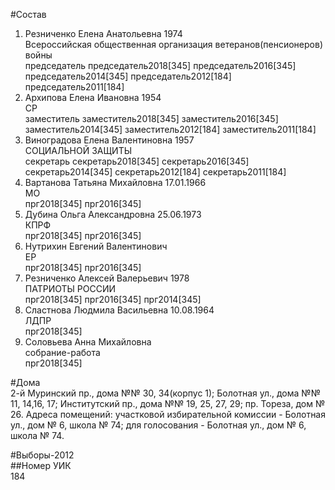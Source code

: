 #Состав  
1. Резниченко Елена Анатольевна 1974  
    Всероссийская общественная организация ветеранов(пенсионеров) войны  
    председатель председатель2018[345] председатель2016[345] председатель2014[345] председатель2012[184] председатель2011[184]  
2. Архипова Елена Ивановна 1954  
    СР  
    заместитель заместитель2018[345] заместитель2016[345] заместитель2014[345] заместитель2012[184] заместитель2011[184]  
3. Виноградова Елена Валентиновна 1957  
    СОЦИАЛЬНОЙ ЗАЩИТЫ  
    секретарь секретарь2018[345] секретарь2016[345] секретарь2014[345] секретарь2012[184] секретарь2011[184]  
4. Вартанова Татьяна Михайловна 17.01.1966  
    МО  
    прг2018[345] прг2016[345]  
5. Дубина Ольга Александровна 25.06.1973  
    КПРФ  
    прг2018[345] прг2016[345]  
6. Нутрихин Евгений Валентинович  
    ЕР  
    прг2018[345] прг2016[345]  
7. Резниченко Алексей Валерьевич 1978  
    ПАТРИОТЫ РОССИИ  
    прг2018[345] прг2016[345] прг2014[345]  
8. Сластнова Людмила Васильевна 10.08.1964  
    ЛДПР  
    прг2018[345]  
9. Соловьева Анна Михайловна  
    собрание-работа  
    прг2018[345]  

#Дома  
2-й Муринский пр., дома №№ 30, 34(корпус 1); Болотная ул., дома №№ 11, 14,16, 17; Институтский пр., дома №№ 19, 25, 27, 29; пр. Тореза, дом № 26. Адреса помещений: участковой избирательной комиссии - Болотная ул., дом № 6, школа № 74; для голосования - Болотная ул., дом № 6, школа № 74.  
  
#Выборы-2012  
##Номер УИК  
184  
